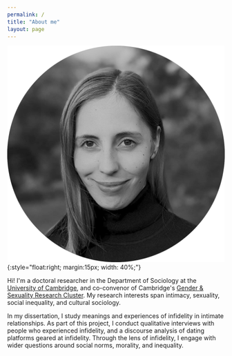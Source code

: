 ```yaml
---
permalink: /
title: "About me"
layout: page
---
```



![Simone Schneider](Schneider_photo_bw.png){:style="float:right; margin:15px; width: 40%;"}

Hi! I'm a doctoral researcher in the Department of Sociology at the [University of Cambridge](https://research.sociology.cam.ac.uk/profile/simone-schneider-2022), and co-convenor of Cambridge's [Gender & Sexuality Research Cluster](https://research.sociology.cam.ac.uk/gender-sexuality-research-cluster). My research interests span intimacy, sexuality, social inequality, and cultural sociology.

In my dissertation, I study meanings and experiences of infidelity in intimate relationships. As part of this project, I conduct qualitative interviews with people who experienced infidelity, and a discourse analysis of dating platforms geared at infidelity. Through the lens of infidelity, I engage with wider questions around social norms, morality, and inequality.
